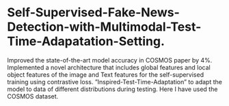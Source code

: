 # Self-Supervised-Fake-News-Detection-with-Multimodal-Test-Time-Adapatation-Setting.
Improved the state-of-the-art model accuracy in COSMOS paper by 4%.  Implemented a novel architecture that includes global features and local object features of the image and Text features for the self-supervised training using contrastive loss. ”Inspired-Test-Time-Adaptation” to adapt the model to data of different distributions during testing.
Here I have used the COSMOS dataset.

